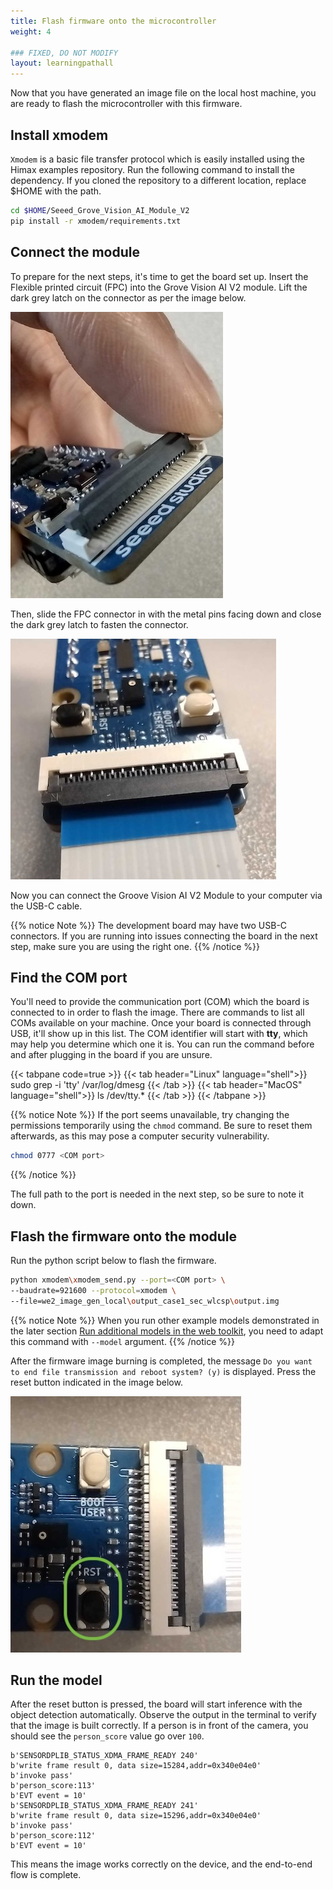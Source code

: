 ```yaml
---
title: Flash firmware onto the microcontroller
weight: 4

### FIXED, DO NOT MODIFY
layout: learningpathall
---
```


Now that you have generated an image file on the local host machine, you are ready to flash the microcontroller with this firmware.

## Install xmodem

`Xmodem` is a basic file transfer protocol which is easily installed using the Himax examples repository. Run the following command to install the dependency. If you cloned the repository to a different location, replace $HOME with the path.

```bash
cd $HOME/Seeed_Grove_Vision_AI_Module_V2
pip install -r xmodem/requirements.txt
```

## Connect the module

To prepare for the next steps, it's time to get the board set up. Insert the Flexible printed circuit (FPC) into the Grove Vision AI V2 module. Lift the dark grey latch on the connector as per the image below.

![unlatched](./unlatched.jpg)

Then, slide the FPC connector in with the metal pins facing down and close the dark grey latch to fasten the connector.

![latched](./latched.jpg)

Now you can connect the Groove Vision AI V2 Module to your computer via the USB-C cable.

{{% notice Note %}}
The development board may have two USB-C connectors. If you are running into issues connecting the board in the next step, make sure you are using the right one.
{{% /notice %}}

## Find the COM port

You'll need to provide the communication port (COM) which the board is connected to in order to flash the image. There are commands to list all COMs available on your machine. Once your board is connected through USB, it'll show up in this list. The COM identifier will start with **tty**, which may help you determine which one it is. You can run the command before and after plugging in the board if you are unsure.


{{< tabpane code=true >}}
  {{< tab header="Linux" language="shell">}}
sudo grep -i 'tty' /var/log/dmesg
  {{< /tab >}}
  {{< tab header="MacOS" language="shell">}}
ls /dev/tty.*
  {{< /tab >}}
{{< /tabpane >}}


{{% notice Note %}}
If the port seems unavailable, try changing the permissions temporarily using the `chmod` command. Be sure to reset them afterwards, as this may pose a computer security vulnerability.

```bash
chmod 0777 <COM port>
```
{{% /notice %}}

The full path to the port is needed in the next step, so be sure to note it down.

## Flash the firmware onto the module

Run the python script below to flash the firmware.

```bash
python xmodem\xmodem_send.py --port=<COM port> \
--baudrate=921600 --protocol=xmodem \
--file=we2_image_gen_local\output_case1_sec_wlcsp\output.img
```

{{% notice Note %}}
When you run other example models demonstrated in the later section [Run additional models in the web toolkit](/learning-paths/microcontrollers/yolo-on-himax/web-toolkit/), you need to adapt this command with `--model` argument.
{{% /notice %}}

After the firmware image burning is completed, the message `Do you want to end file transmission and reboot system? (y)` is displayed. Press the reset button indicated in the image below.

![reset button](./reset_button.jpg)

## Run the model

After the reset button is pressed, the board will start inference with the object detection automatically. Observe the output in the terminal to verify that the image is built correctly. If a person is in front of the camera, you should see the `person_score` value go over `100`.

```output
b'SENSORDPLIB_STATUS_XDMA_FRAME_READY 240'
b'write frame result 0, data size=15284,addr=0x340e04e0'
b'invoke pass'
b'person_score:113'
b'EVT event = 10'
b'SENSORDPLIB_STATUS_XDMA_FRAME_READY 241'
b'write frame result 0, data size=15296,addr=0x340e04e0'
b'invoke pass'
b'person_score:112'
b'EVT event = 10'
```

This means the image works correctly on the device, and the end-to-end flow is complete.